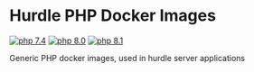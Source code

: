 # Hurdle PHP Docker Images
[![php 7.4](https://github.com/hurdlegroup/infra-php/actions/workflows/php74.yml/badge.svg)](https://github.com/hurdlegroup/infra-php/actions/workflows/php74.yml)
[![php 8.0](https://github.com/hurdlegroup/infra-php/actions/workflows/php80.yml/badge.svg)](https://github.com/hurdlegroup/infra-php/actions/workflows/php80.yml)
[![php 8.1](https://github.com/hurdlegroup/infra-php/actions/workflows/php81.yml/badge.svg)](https://github.com/hurdlegroup/infra-php/actions/workflows/php81.yml)

Generic PHP docker images, used in hurdle server applications
